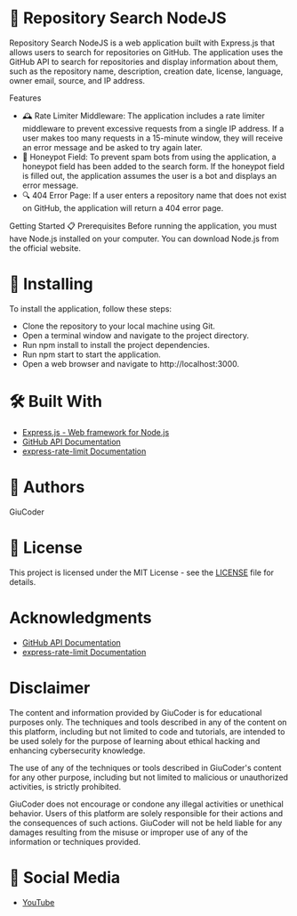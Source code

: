 # 📁 Repository Search NodeJS
Repository Search NodeJS is a web application built with Express.js that allows users to search for repositories on GitHub. The application uses the GitHub API to search for repositories and display information about them, such as the repository name, description, creation date, license, language, owner email, source, and IP address.

Features
- 🕰️ Rate Limiter Middleware: The application includes a rate limiter middleware to prevent excessive requests from a single IP address. If a user makes too many requests in a 15-minute window, they will receive an error message and be asked to try again later.
- 🐝 Honeypot Field: To prevent spam bots from using the application, a honeypot field has been added to the search form. If the honeypot field is filled out, the application assumes the user is a bot and displays an error message.
- 🔍 404 Error Page: If a user enters a repository name that does not exist on GitHub, the application will return a 404 error page.

Getting Started
📋 Prerequisites
Before running the application, you must have Node.js installed on your computer. You can download Node.js from the official website.

# 🚀 Installing
To install the application, follow these steps:

- Clone the repository to your local machine using Git.
- Open a terminal window and navigate to the project directory.
- Run npm install to install the project dependencies.
- Run npm start to start the application.
- Open a web browser and navigate to http://localhost:3000.
# 🛠️ Built With
- [Express.js - Web framework for Node.js](https://expressjs.com/)
- [GitHub API Documentation](https://docs.github.com/en/rest?apiVersion=2022-11-28)
- [express-rate-limit Documentation](https://www.npmjs.com/package/express-rate-limit)

# 👤 Authors
GiuCoder

# 📄 License
This project is licensed under the MIT License - see the [LICENSE](https://raw.githubusercontent.com/GiuCoder/REPOSITORY-SEARCH-NODEJS/main/LICENSE) file for details.

# Acknowledgments

- [GitHub API Documentation](https://docs.github.com/en/rest?apiVersion=2022-11-28)
- [express-rate-limit Documentation](https://www.npmjs.com/package/express-rate-limit)

# Disclaimer
The content and information provided by GiuCoder is for educational purposes only. The techniques and tools described in any of the content on this platform, including but not limited to code and tutorials, are intended to be used solely for the purpose of learning about ethical hacking and enhancing cybersecurity knowledge.

The use of any of the techniques or tools described in GiuCoder's content for any other purpose, including but not limited to malicious or unauthorized activities, is strictly prohibited.

GiuCoder does not encourage or condone any illegal activities or unethical behavior. Users of this platform are solely responsible for their actions and the consequences of such actions. GiuCoder will not be held liable for any damages resulting from the misuse or improper use of any of the information or techniques provided.

# 📱 Social Media

- [YouTube](https://www.youtube.com/channel/UCFH1zkg-QNOCk-c6mfUgCjA)

